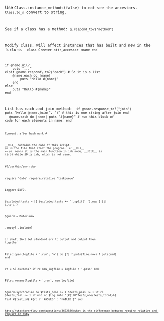 
Use <code>Class.instance\_methods(false) to not see the ancestors. 
<code>Class.to\_s</code> convert to string. 

See if a class has a method: <code>g.respond\_to?("method")</code>

Modify class. Will affect instances that has built and new in the furture. 
<code>
class Greeter
    attr_accessor :name
end
</code>

<code>
if @name.nil?
    puts "..."
elsif @name.respond\_to?("each") # So it is a list
    @name.each do |name|
        puts "Hello #{name}"
    end
else
    puts "Hello #{name}"
end
</code>

List has each and join method: 
<code>
if @name.response\_to?("join")
    puts "Hello @name.join(", ")" # this is one string after join
end
</code>
<code>
@name.each do |name|
    puts "#{name}" # run this block of code for each elements in name. 
end
<code>

Comment: after hash mark #


<code>\_\_FILE\_\_</code> contains the name of this script. 
<code>$0</code> is the file that start the program. 
<code> if \_\_FILE\_\_ == $0 </code> means it is the main function 
in irb mode, \_\_FILE\_\_ is (irb) while $0 is irb, which is not same. 

#!/usr/bin/env ruby

require 'date'
require\_relative 'taskqueue'

Logger::INFO, 

$excluded\_tests = []
$excluded\_tests += ''.split(' ').map { |i| i.to\_i }

$guard = Mutex.new

.empty?
.include?

in shell 2&>1 let standard err to output and output them together

File::open(logfile + '.run', 'w') do |f| 
    f.puts(Time.now) 
    f.puts(cmd)
end 

rc = $?.success? 
if rc
    new_logfile = logfile + '.pass'
end

File::rename(logfile + '.run', new\_logfile)

$guard.synchronize do
    $tests_done += 1
    $tests_pass += 1 if rc
    $tests_fail += 1 if not rc
    $log.info "[#{100*$tests_done/$tests_total}%] Test #{test_id} #{rc ? 'PASSED' : 'FAILED'}"
end 

http://stackoverflow.com/questions/3672586/what-is-the-difference-between-require-relative-and-require-in-ruby




